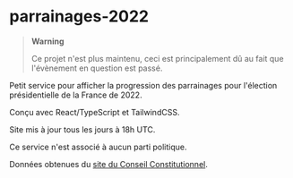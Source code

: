 # parrainages-2022

> **Warning**
> 
> Ce projet n'est plus maintenu, ceci est principalement dû au fait que l'évènement en question est passé. 

Petit service pour afficher la progression des parrainages pour l'élection présidentielle de la France de 2022.

Conçu avec React/TypeScript et TailwindCSS.

Site mis à jour tous les jours à 18h UTC.

Ce service n'est associé à aucun parti politique.

Données obtenues du [site du Conseil Constitutionnel](https://presidentielle2022.conseil-constitutionnel.fr/).
